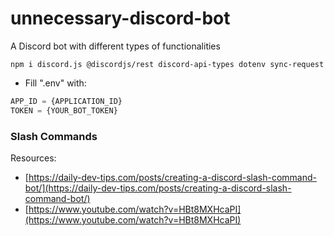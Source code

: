 # unnecessary-discord-bot
A Discord bot with different types of functionalities

```shell
npm i discord.js @discordjs/rest discord-api-types dotenv sync-request
```

- Fill ".env" with:
```python
APP_ID = {APPLICATION_ID}
TOKEN = {YOUR_BOT_TOKEN}
```

### Slash Commands


Resources: 
- [https://daily-dev-tips.com/posts/creating-a-discord-slash-command-bot/](https://daily-dev-tips.com/posts/creating-a-discord-slash-command-bot/)
- [https://www.youtube.com/watch?v=HBt8MXHcaPI](https://www.youtube.com/watch?v=HBt8MXHcaPI)